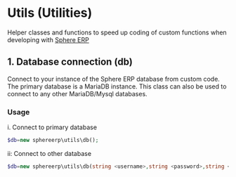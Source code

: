 # Utils (Utilities)

Helper classes and functions to speed up coding of custom functions when developing with [Sphere ERP](https://www.sphereerp.com)

## 1. Database connection (db)
Connect to your instance of the Sphere ERP database from custom code. The primary database is a MariaDB instance. 
This class can also be used to connect to any other MariaDB/Mysql databases.

### Usage
i. Connect to primary database
```php
$db=new sphereerp\utils\db();
```

ii: Connect to other database
```php
$db=new sphereerp\utils\db(string <username>,string <password>,string <host>,string <character set>,string <database>);
```
